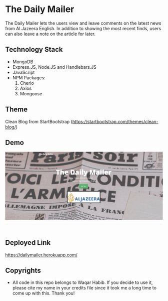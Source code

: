 # The Daily Mailer

The Daily Mailer lets the users view and leave comments on the latest news from Al Jazeera English. In addition to showing the most recent finds, users can also leave a note on the article for later. 

## Technology Stack

- MongoDB 
- Express.JS, Node.JS and Handlebars.JS
- JavaScript
- NPM Packages: 
    1. Cherio
    2. Axios 
    3. Mongoose
    
## Theme

Clean Blog from StartBootstrap (https://startbootstrap.com/themes/clean-blog/)

## Demo

![](demo.gif)

## Deployed Link

https://dailymailer.herokuapp.com/

## Copyrights

- All code in this repo belongs to Waqar Habib. If you decide to use it, please cite my name in your credits file since it took me a long time to come up with this. Thank you!
